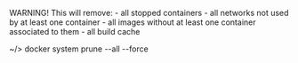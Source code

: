 WARNING! This will remove:
        - all stopped containers
        - all networks not used by at least one container
        - all images without at least one container associated to them
        - all build cache
				
~/> docker system prune --all --force
